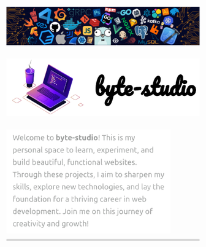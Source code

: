<!-- top header -->
![header](other/assets/header.png)
<br>

<!-- Image and Title -->
$~~~~~~~~~~~~~~$![title](other/assets/title.png)
<br> 

<!-- Description -->
$~~~~~~~~~~~~~~~~~~~~~~~~~~~~~~~~~~~~~~~~~~~~~~~~~~~~~~~~~~~~~~~~~~~~~~~~~~~~~~~~~~~~~~~~~~~~~~~~~~~~~~~~~~~~~~~~~~~~~~~~~~~~~~~~$![description](other/assets/description.png)
<br>

<!-- Break -->
____
